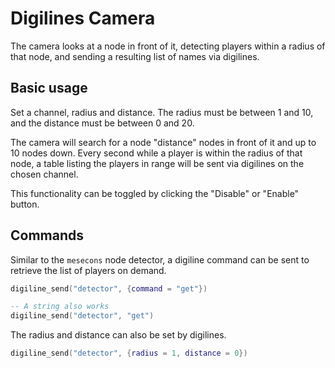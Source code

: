 # Digilines Camera

The camera looks at a node in front of it, detecting players within a radius of that node, and sending a resulting list of names via digilines.

## Basic usage

Set a channel, radius and distance. The radius must be between 1 and 10, and the distance must be between 0 and 20.

The camera will search for a node "distance" nodes in front of it and up to 10 nodes down. Every second while a player is within the radius of that node, a table listing the players in range will be sent via digilines on the chosen channel.

This functionality can be toggled by clicking the "Disable" or "Enable" button.

## Commands

Similar to the `mesecons` node detector, a digiline command can be sent to retrieve the list of players on demand.

```lua
digiline_send("detector", {command = "get"})

-- A string also works
digiline_send("detector", "get")
```

The radius and distance can also be set by digilines.

```lua
digiline_send("detector", {radius = 1, distance = 0})
```
